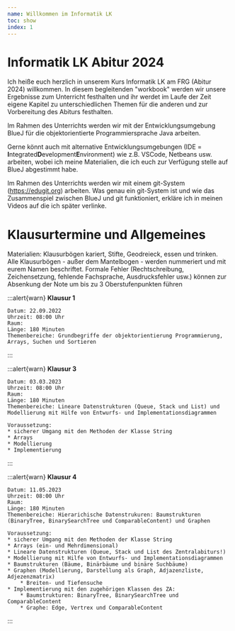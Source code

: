 ```yaml
---
name: Willkommen im Informatik LK
toc: show
index: 1
---
```


# Informatik LK Abitur 2024

Ich heiße euch herzlich in unserem Kurs Informatik LK am FRG (Abitur 2024) willkommen.
In diesem begleitenden "workbook" werden wir unsere Ergebnisse zum Unterricht festhalten und ihr werdet im Laufe der Zeit eigene Kapitel zu unterschiedlichen Themen für die anderen und zur Vorbereitung des Abiturs festhalten.

Im Rahmen des Unterrichts werden wir mit der Entwicklungsumgebung BlueJ für die objektorientierte Programmiersprache Java arbeiten.

Gerne könnt auch mit alternative Entwicklungsumgebungen (IDE = **I**ntegrated**D**evelopment**E**nvironment) wie z.B. VSCode, Netbeans usw. arbeiten, wobei ich meine Materialien, die ich euch zur Verfügung stelle auf BlueJ abgestimmt habe.

Im Rahmen des Unterrichts werden wir mit einem git-System (https://edugit.org) arbeiten. Was genau ein git-System ist und wie das Zusammenspiel zwischen BlueJ und git funktioniert, erkläre ich in meinen Videos auf die ich später verlinke.

# Klausurtermine und Allgemeines

Materialien: Klausurbögen kariert, Stifte, Geodreieck, essen und trinken. Alle Klausurbögen - außer dem Mantelbogen - werden nummeriert und mit eurem Namen beschriftet. Formale Fehler (Rechtschreibung, Zeichensetzung, fehlende Fachsprache, Ausdrucksfehler usw.) können zur Absenkung der Note um bis zu 3 Oberstufenpunkten führen

:::alert{warn}
**Klausur 1** 

    Datum: 22.09.2022
    Uhrzeit: 08:00 Uhr
    Raum: 
    Länge: 180 Minuten
    Themenbereiche: Grundbegriffe der objektorientierung Programmierung, Arrays, Suchen und Sortieren
:::

:::alert{warn}
**Klausur 3** 

    Datum: 03.03.2023
    Uhrzeit: 08:00 Uhr
    Raum: 
    Länge: 180 Minuten
    Themenbereiche: Lineare Datenstrukturen (Queue, Stack und List) und Modellierung mit Hilfe von Entwurfs- und Implementationsdiagrammen
    
    Voraussetzung: 
    * sicherer Umgang mit den Methoden der Klasse String
    * Arrays
    * Modellierung
    * Implementierung
:::

:::alert{warn}
**Klausur 4** 

    Datum: 11.05.2023
    Uhrzeit: 08:00 Uhr
    Raum: 
    Länge: 180 Minuten
    Themenbereiche: Hierarichische Datenstrukuren: Baumstrukturen (BinaryTree, BinarySearchTree und ComparableContent) und Graphen
    
    Voraussetzung: 
    * sicherer Umgang mit den Methoden der Klasse String
    * Arrays (ein- und Mehrdimensional)
    * Lineare Datenstrukturen (Queue, Stack und List des Zentralabiturs!)
    * Modellierung mit Hilfe von Entwurfs- und Implementationsdiagrammen
    * Baumstrukturen (Bäume, Binärbäume und binäre Suchbäume)
    * Graphen (Modellierung, Darstellung als Graph, Adjazenzliste, Adjezenzmatrix)
        * Breiten- und Tiefensuche
    * Implementierung mit den zugehörigen Klassen des ZA: 
        * Baumstrukturen: BinaryTree, BinarySearchTree und ComparableContent
        * Graphe: Edge, Vertrex und ComparableContent
:::


